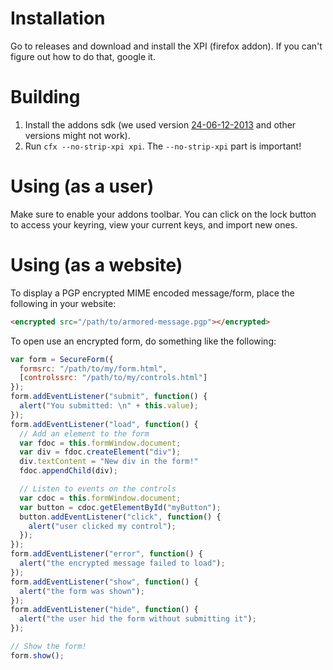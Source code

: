 
Installation
============

Go to releases and download and install the XPI (firefox addon). If you can't
figure out how to do that, google it.

Building
========

1. Install the addons sdk (we used version
   [24-06-12-2013](https://github.com/mozilla/addon-sdk/releases/tag/firefox-24-06-12-2013)
   and other versions might not work).
2. Run `cfx --no-strip-xpi xpi`. The `--no-strip-xpi` part is important!

Using (as a user)
=================

Make sure to enable your addons toolbar. You can click on the lock button to
access your keyring, view your current keys, and import new ones.

Using (as a website)
====================

To display a PGP encrypted MIME encoded message/form, place the following in your website:

```html
<encrypted src="/path/to/armored-message.pgp"></encrypted>
```

To open use an encrypted form, do something like the following:

```javascript
var form = SecureForm({
  formsrc: "/path/to/my/form.html",
  [controlssrc: "/path/to/my/controls.html"]
});
form.addEventListener("submit", function() {
  alert("You submitted: \n" + this.value);
});
form.addEventListener("load", function() {
  // Add an element to the form
  var fdoc = this.formWindow.document;
  var div = fdoc.createElement("div");
  div.textContent = "New div in the form!"
  fdoc.appendChild(div);

  // Listen to events on the controls
  var cdoc = this.formWindow.document;
  var button = cdoc.getElementById("myButton");
  button.addEventListener("click", function() {
    alert("user clicked my control");
  });
});
form.addEventListener("error", function() {
  alert("the encrypted message failed to load");
});
form.addEventListener("show", function() {
  alert("the form was shown");
});
form.addEventListener("hide", function() {
  alert("the user hid the form without submitting it");
});

// Show the form!
form.show();
```

